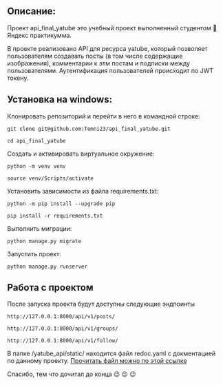 ## Описание:
Проект api_final_yatube это учебный проект выполненный студентом :child: Яндекс практикумма. 

В проекте реализовано API для ресурса yatube, который позволяет пользователям создавать посты (в том числе содержащие изображения), комментарии к этм постам и подписки между пользователями.
Аутентификация пользователей происходит по JWT токену.


## Установка на windows:

Клонировать репозиторий и перейти в него в командной строке:

```
git clone git@github.com:Temni23/api_final_yatube.git
```

```
cd api_final_yatube
```

Cоздать и активировать виртуальное окружение:

```
python -m venv venv
```

```
source venv/Scripts/activate
```

Установить зависимости из файла requirements.txt:

```
python -m pip install --upgrade pip
```

```
pip install -r requirements.txt
```

Выполнить миграции:

```
python manage.py migrate
```

Запустить проект:

```
python manage.py runserver
```

## Работа с проектом

После запуска проекта будут доступны следующие эндпоинты
```
http://127.0.0.1:8000/api/v1/posts/
```
```
http://127.0.0.1:8000/api/v1/groups/
```
```
http://127.0.0.1:8000/api/v1/follow/
```

В папке /yatube_api/static/ находится файл redoc.yaml с докментацией по данному проекту.  [Прочитать файл можно по этой ссылке](https://redocly.github.io/redoc/)

Спасибо, тем что дочитал до конца :wink:	:wink:	:wink:	
